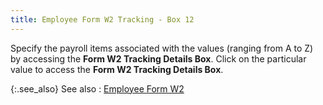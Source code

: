 ```yaml
---
title: Employee Form W2 Tracking - Box 12
---
```



Specify the payroll items associated with the values (ranging from A  to Z) by accessing the **Form W2 Tracking 
 Details Box**. Click on the particular value to access the **Form W2 Tracking Details Box**.


{:.see_also}
See also
: [Employee  Form W2](JavaScript:RelatedTopics1.Click())
